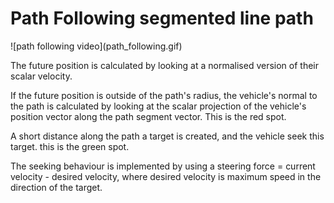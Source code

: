 <h1> Path Following segmented line path </h1>
![path following video](path_following.gif)


The future position is calculated by looking at a normalised version of their scalar velocity.

If the future position is outside of the path's radius, the vehicle's normal to the path is calculated by looking at the scalar projection of the vehicle's position vector along the path segment vector. 
This is the red spot.

A short distance along the path a target is created, and the vehicle seek this target.
this is the green spot.

The seeking behaviour is implemented by using a steering force = current velocity - desired velocity, where desired velocity is maximum speed in the direction of the target. 


